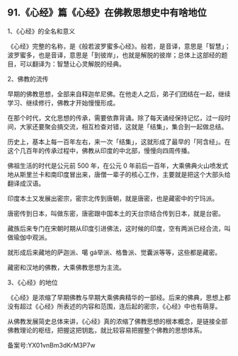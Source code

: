 ## 91.《心经》篇《心经》在佛教思想史中有啥地位
1、《心经》的全名和意义


《心经》完整的名称，是《般若波罗蜜多心经》。般若，是音译，意思是「智慧」；波罗蜜多，也是音译，意思是「到彼岸」，也就是解脱的彼岸；总体上这部经的题目，可以翻译为：智慧让心灵解脱的经典。


2、佛教的流传


早期的佛教思想，全部来自释迦牟尼佛。在他走人之后，弟子们团结在一起，继续学习、继续修行，佛教才开始慢慢形成。


在那个时代，文化思想的传承，需要依靠背诵。除了每天诵经保持记忆，过一段时间，大家还要聚会搞交流，相互检查对错，这就是「结集」，集合到一起做总结。


历史上，基本上每一百年左右，来一次「结集」，这就形成了最早的「阿含经」。在这个几百年的传承过程中，佛教从印度的中北部，慢慢向四周传播。


佛祖生活的时代是公元前 500 年，在公元 0 年前后一百年，大乘佛典火山喷发式地从斯里兰卡和南印度冒出来，唐僧一辈子的核心工作，主要就是把这个大部头给翻译成汉语。


印度本土又发展出密宗，密宗北传到唐朝，就是唐密，也是藏密中的宁玛派。


唐密传到日本，叫做东密，唐密跟中国本土的天台宗结合传到日本，就是台密。


藏族后来专门在宋朝时期从印度引进佛法，这时候的印度，空有两派已经合流，叫做瑜伽中观派。


就形成后来藏地的萨迦派、噶 gá举派、格鲁派、觉囊派等等，这些都是藏密。


藏密和汉地的佛教，大乘佛教思想为主流。


3、《心经》的地位


《心经》是浓缩了早期佛教与早期大乘佛典精华的一部经。后来的佛典，思想上都没有超过《心经》所表述的内容和范围，连后起的密宗，《心经》中也有萌芽。


从佛教发展简史总体来讲，《心经》真的浓缩了佛教思想的根本概念，是链接全部佛教理论的枢纽，把握这把钥匙，就比较容易把握整个佛教的思想体系。


备案号:YX01vnBm3dKrM3P7w

